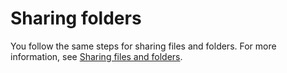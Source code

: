 # Sharing folders<a name="sharing-folders"></a>

You follow the same steps for sharing files and folders\. For more information, see [Sharing files and folders](share-docs.md)\.